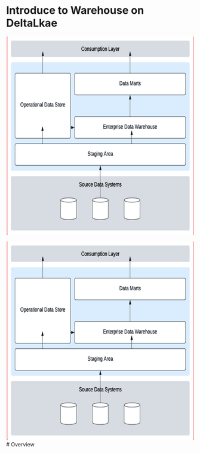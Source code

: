 # Introduce to Warehouse on DeltaLkae

![Alt text](https://github.com/inf7m/Databricks-Practice/blob/0c62cdacf5649ceb0b28fd5f48b89ea800c03ea1/Warehouse_onDeltaLake/images/Overview_WarehousePhases.png)

<img src="https://github.com/inf7m/Databricks-Practice/blob/81358cac265073a687711981bae6a4f455fa1f70/Warehouse_onDeltaLake/images/Overview_WarehousePhases.png" width="=48">
# Overview

